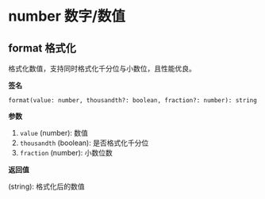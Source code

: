 # number 数字/数值

## format 格式化

格式化数值，支持同时格式化千分位与小数位，且性能优良。

<Example>
  <number-format />
</Example>

**签名**

`format(value: number, thousandth?: boolean, fraction?: number): string`

**参数**

1. `value` (number): 数值
2. `thousandth` (boolean): 是否格式化千分位
3. `fraction` (number): 小数位数

**返回值**

(string): 格式化后的数值

<!-- :::details 性能问题
::: -->